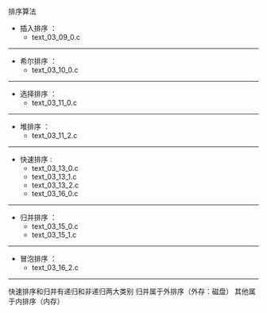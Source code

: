 ###
排序算法

- 插入排序 ：
    - text_03_09_0.c
---
- 希尔排序 ：   
    -   text_03_10_0.c
---
- 选择排序 ：   
    - text_03_11_0.c
---
- 堆排序   ：  
    - text_03_11_2.c
---
- 快速排序 :  
    -  text_03_13_0.c   
    -  text_03_13_1.c   
    -  text_03_13_2.c
    -  text_03_16_0.c
---        
- 归并排序 ：
    - text_03_15_0.c
    - text_03_15_1.c
---
- 冒泡排序 ：       
    - text_03_16_2.c
---
快速排序和归并有递归和非递归两大类别
归并属于外排序（外存：磁盘）  其他属于内排序（内存）
